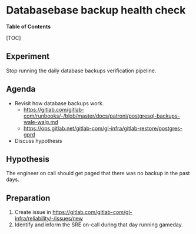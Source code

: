 # Databasebase backup health check

**Table of Contents**

[TOC]

## Experiment

Stop running the daily database backups verification pipeline.

## Agenda

- Revisit how database backups work.
  - <https://gitlab.com/gitlab-com/runbooks/-/blob/master/docs/patroni/postgresql-backups-wale-walg.md>
  - <https://ops.gitlab.net/gitlab-com/gl-infra/gitlab-restore/postgres-gprd>
- Discuss hypothesis

## Hypothesis

The engineer on call should get paged that there was no backup in the past days.

## Preparation

1. Create issue in <https://gitlab.com/gitlab-com/gl-infra/reliability/-/issues/new>
1. Identify and inform the SRE on-call during that day running gameday.
